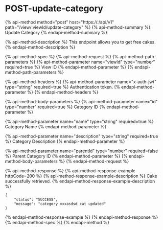 # POST-update-category

{% api-method method="post" host="https://<host>:<port>/api/v1" path="/view/:viewId/update-category" %}
{% api-method-summary %}
Update Category
{% endapi-method-summary %}

{% api-method-description %}
This endpoint allows you to get free cakes.
{% endapi-method-description %}

{% api-method-spec %}
{% api-method-request %}
{% api-method-path-parameters %}
{% api-method-parameter name="viewId" type="number" required=true %}
View ID
{% endapi-method-parameter %}
{% endapi-method-path-parameters %}

{% api-method-headers %}
{% api-method-parameter name="x-auth-jwt" type="string" required=true %}
Authentication token.
{% endapi-method-parameter %}
{% endapi-method-headers %}

{% api-method-body-parameters %}
{% api-method-parameter name="id" type="number" required=true %}
Category ID
{% endapi-method-parameter %}

{% api-method-parameter name="name" type="string" required=true %}
Category Name
{% endapi-method-parameter %}

{% api-method-parameter name="description" type="string" required=true %}
Category Description
{% endapi-method-parameter %}

{% api-method-parameter name="parentId" type="number" required=false %}
Parent Category ID
{% endapi-method-parameter %}
{% endapi-method-body-parameters %}
{% endapi-method-request %}

{% api-method-response %}
{% api-method-response-example httpCode=200 %}
{% api-method-response-example-description %}
Cake successfully retrieved.
{% endapi-method-response-example-description %}

```
{
    "status": "SUCCESS",
    "message": "category xxxasdsd cat updated"
}
```
{% endapi-method-response-example %}
{% endapi-method-response %}
{% endapi-method-spec %}
{% endapi-method %}



